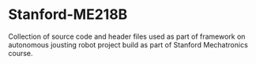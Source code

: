 # Stanford-ME218B

Collection of source code and header files used as part of framework on autonomous jousting robot project build as part of Stanford Mechatronics course.
